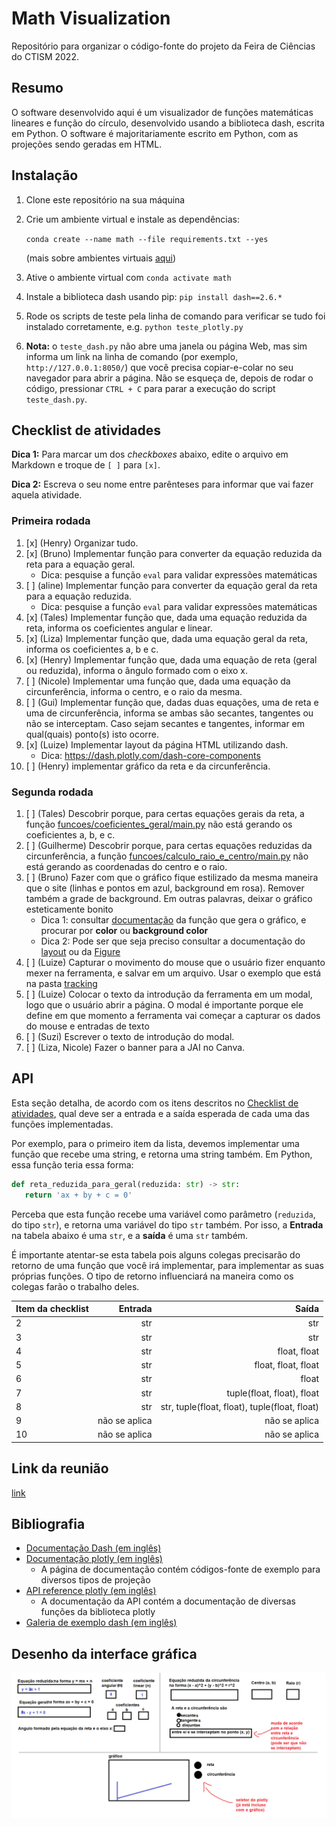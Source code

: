 # Math Visualization

Repositório para organizar o código-fonte do projeto da Feira de Ciências do CTISM 2022.

## Resumo

O software desenvolvido aqui é um visualizador de funções matemáticas lineares e função do círculo, desenvolvido usando 
a biblioteca dash, escrita em Python. O software é majoritariamente escrito em Python, com as projeções sendo geradas 
em HTML.

## Instalação

1. Clone este repositório na sua máquina
2. Crie um ambiente virtual e instale as dependências:

   `conda create --name math --file requirements.txt --yes`

   (mais sobre ambientes virtuais [aqui](
   https://github.com/CTISM-Prof-Henry/pythonEssentials/blob/main/chapters/venvs.md#criando-pela-linha-de-comando))

3. Ative o ambiente virtual com `conda activate math`
4. Instale a biblioteca dash usando pip: `pip install dash==2.6.*`
5. Rode os scripts de teste pela linha de comando para verificar se tudo foi instalado corretamente, e.g. 
   `python teste_plotly.py`
6. **Nota:** o `teste_dash.py` não abre uma janela ou página Web, mas sim
   informa um link na linha de comando (por exemplo, `http://127.0.0.1:8050/`) que você precisa copiar-e-colar no 
   seu navegador para abrir a página. Não se esqueça de, depois de rodar o código, pressionar `CTRL + C` para parar
   a execução do script `teste_dash.py`.

## Checklist de atividades

**Dica 1:** Para marcar um dos _checkboxes_ abaixo, edite o arquivo em Markdown
e troque de `[ ]` para `[x]`.

**Dica 2:** Escreva o seu nome entre parênteses para informar que vai fazer
aquela atividade.

### Primeira rodada

1. [x] (Henry) Organizar tudo.
2. [x] (Bruno) Implementar função para converter da equação reduzida da reta para a equação geral.
      * Dica: pesquise a função `eval` para validar expressões matemáticas
3. [ ] (aline) Implementar função para converter da equação geral da reta para a equação reduzida.
      * Dica: pesquise a função `eval` para validar expressões matemáticas
4. [x] (Tales) Implementar função que, dada uma equação reduzida da reta, informa os coeficientes angular e linear.
5. [x] (Liza) Implementar função que, dada uma equação geral da reta, informa os coeficientes a, b e c.
6. [x] (Henry) Implementar função que, dada uma equação de reta (geral ou reduzida), informa o ângulo formado com o eixo x.
7. [ ] (Nicole) Implementar uma função que, dada uma equação da circunferência, informa o centro, e o raio da mesma.
8. [ ] (Gui) Implementar função que, dadas duas equações, uma de reta e uma de circunferência, informa se ambas são
       secantes, tangentes ou não se interceptam. Caso sejam secantes e tangentes, informar em qual(quais) ponto(s)
       isto ocorre.
9. [x] (Luize) Implementar layout da página HTML utilizando dash.
      * Dica: https://dash.plotly.com/dash-core-components
10. [ ] (Henry) implementar gráfico da reta e da circunferência.

### Segunda rodada

1. [ ] (Tales) Descobrir porque, para certas equações gerais da reta, a função [funcoes/coeficientes_geral/main.py]() 
       não está gerando os coeficientes a, b, e c.
2. [ ] (Guilherme) Descobrir porque, para certas equações reduzidas da circunferência, a função [funcoes/calculo_raio_e_centro/main.py]() 
       não está gerando as coordenadas do centro e o raio.
3. [ ] (Bruno) Fazer com que o gráfico fique estilizado da mesma maneira que o site (linhas e pontos em azul, background 
       em rosa). 
       Remover também a grade de background. Em outras palavras, deixar o gráfico esteticamente bonito
   * Dica 1: consultar [documentação](https://plotly.com/python-api-reference/generated/plotly.graph_objects.Scatter.html) 
            da função que gera o gráfico, e procurar por **color** ou **background color**
   * Dica 2: Pode ser que seja preciso consultar a documentação do 
               [layout](https://plotly.com/python-api-reference/generated/plotly.graph_objects.Layout.html) ou da 
               [Figure](https://plotly.com/python-api-reference/generated/plotly.graph_objects.Figure.html)
4. [ ] (Luize) Capturar o movimento do mouse que o usuário fizer enquanto mexer na ferramenta, e salvar em um arquivo.
       Usar o exemplo que está na pasta [tracking](tracking)
5. [ ] (Luize) Colocar o texto da introdução da ferramenta em um modal, logo que o usuário abrir a página. O modal é 
       importante porque ele define em que momento a ferramenta vai começar a capturar os dados do mouse e entradas de 
       texto 
6. [ ] (Suzi) Escrever o texto de introdução do modal.
7. [ ] (Liza, Nicole) Fazer o banner para a JAI no Canva. 

## API

Esta seção detalha, de acordo com os itens descritos no [Checklist de atividades](#checklist-de-atividades), qual 
deve ser a entrada e a saída esperada de cada uma das funções implementadas.

Por exemplo, para o primeiro item da lista, devemos implementar uma função que recebe uma string, e retorna uma string
também. Em Python, essa função teria essa forma:

```python
def reta_reduzida_para_geral(reduzida: str) -> str:
   return 'ax + by + c = 0'
```

Perceba que esta função recebe uma variável como parâmetro (`reduzida`, do tipo `str`), e retorna uma variável do tipo
`str` também. Por isso, a **Entrada** na tabela abaixo é uma `str`, e a **saída** é uma `str` também.

É importante atentar-se esta tabela pois alguns colegas precisarão do retorno de uma função que você irá implementar,
para implementar as suas próprias funções. O tipo de retorno influenciará na maneira como os colegas farão o trabalho
deles.

| Item da checklist |       Entrada |                                         Saída |
|:------------------|--------------:|----------------------------------------------:|
| 2                 |           str |                                           str |
| 3                 |           str |                                           str |
| 4                 |           str |                                  float, float |
| 5                 |           str |                           float, float, float |
| 6                 |           str |                                         float |
| 7                 |           str |                    tuple(float, float), float |
| 8                 |           str | str, tuple(float, float), tuple(float, float) |
| 9                 | não se aplica |                                 não se aplica |
| 10                | não se aplica |                                 não se aplica |


## Link da reunião 

[link](https://drive.google.com/file/d/1jte5aDalkYnU4661NR-E6pZAd0d8ITp8/view?usp=sharing)

## Bibliografia

* [Documentação Dash (em inglês)](https://dash.plotly.com/)
* [Documentação plotly (em inglês)](https://plotly.com/python/)
   * A página de documentação contém códigos-fonte de exemplo para diversos tipos de projeção
* [API reference plotly (em inglês)](https://plotly.com/python-api-reference/)
   * A documentação da API contém a documentação de diversas funções da biblioteca plotly
* [Galeria de exemplo dash (em inglês)](https://dash-example-index.herokuapp.com/)

## Desenho da interface gráfica

![](imagens/croqui.png)

